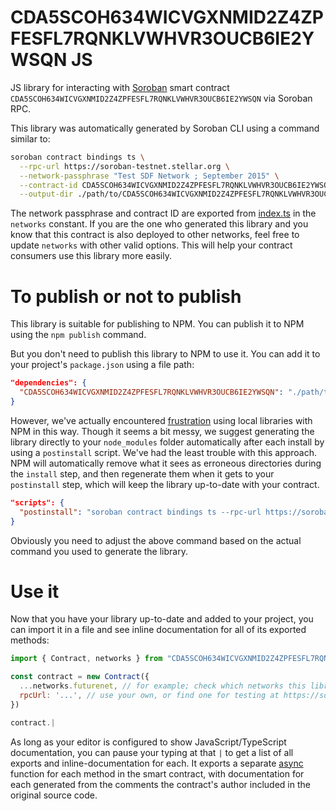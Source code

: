 # CDA5SCOH634WICVGXNMID2Z4ZPFESFL7RQNKLVWHVR3OUCB6IE2YWSQN JS

JS library for interacting with [Soroban](https://soroban.stellar.org/) smart contract `CDA5SCOH634WICVGXNMID2Z4ZPFESFL7RQNKLVWHVR3OUCB6IE2YWSQN` via Soroban RPC.

This library was automatically generated by Soroban CLI using a command similar to:

```bash
soroban contract bindings ts \
  --rpc-url https://soroban-testnet.stellar.org \
  --network-passphrase "Test SDF Network ; September 2015" \
  --contract-id CDA5SCOH634WICVGXNMID2Z4ZPFESFL7RQNKLVWHVR3OUCB6IE2YWSQN \
  --output-dir ./path/to/CDA5SCOH634WICVGXNMID2Z4ZPFESFL7RQNKLVWHVR3OUCB6IE2YWSQN
```

The network passphrase and contract ID are exported from [index.ts](./src/index.ts) in the `networks` constant. If you are the one who generated this library and you know that this contract is also deployed to other networks, feel free to update `networks` with other valid options. This will help your contract consumers use this library more easily.

# To publish or not to publish

This library is suitable for publishing to NPM. You can publish it to NPM using the `npm publish` command.

But you don't need to publish this library to NPM to use it. You can add it to your project's `package.json` using a file path:

```json
"dependencies": {
  "CDA5SCOH634WICVGXNMID2Z4ZPFESFL7RQNKLVWHVR3OUCB6IE2YWSQN": "./path/to/this/folder"
}
```

However, we've actually encountered [frustration](https://github.com/stellar/soroban-example-dapp/pull/117#discussion_r1232873560) using local libraries with NPM in this way. Though it seems a bit messy, we suggest generating the library directly to your `node_modules` folder automatically after each install by using a `postinstall` script. We've had the least trouble with this approach. NPM will automatically remove what it sees as erroneous directories during the `install` step, and then regenerate them when it gets to your `postinstall` step, which will keep the library up-to-date with your contract.

```json
"scripts": {
  "postinstall": "soroban contract bindings ts --rpc-url https://soroban-testnet.stellar.org --network-passphrase \"Test SDF Network ; September 2015\" --id CDA5SCOH634WICVGXNMID2Z4ZPFESFL7RQNKLVWHVR3OUCB6IE2YWSQN --name CDA5SCOH634WICVGXNMID2Z4ZPFESFL7RQNKLVWHVR3OUCB6IE2YWSQN"
}
```

Obviously you need to adjust the above command based on the actual command you used to generate the library.

# Use it

Now that you have your library up-to-date and added to your project, you can import it in a file and see inline documentation for all of its exported methods:

```js
import { Contract, networks } from "CDA5SCOH634WICVGXNMID2Z4ZPFESFL7RQNKLVWHVR3OUCB6IE2YWSQN"

const contract = new Contract({
  ...networks.futurenet, // for example; check which networks this library exports
  rpcUrl: '...', // use your own, or find one for testing at https://soroban.stellar.org/docs/reference/rpc#public-rpc-providers
})

contract.|
```

As long as your editor is configured to show JavaScript/TypeScript documentation, you can pause your typing at that `|` to get a list of all exports and inline-documentation for each. It exports a separate [async](https://developer.mozilla.org/en-US/docs/Web/JavaScript/Reference/Statements/async_function) function for each method in the smart contract, with documentation for each generated from the comments the contract's author included in the original source code.
